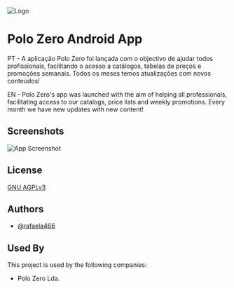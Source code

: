 
![Logo](https://polozero.com/wp-content/uploads/2019/12/polozero_logo.jpg)

    
# Polo Zero Android App

PT - A aplicação Polo Zero foi lançada com o objectivo de ajudar todos profissionais, facilitando o acesso a catálogos, tabelas de preços e promoções semanais.
Todos os meses temos atualizações com novos conteúdos!

EN - Polo Zero's app was launched with the aim of helping all professionals, facilitating access to our catalogs, price lists and weekly promotions.
Every month we have new updates with new content!

## Screenshots

![App Screenshot](https://polozero.com/wp-content/uploads/2019/12/APP.png)

  
## License

[GNU AGPLv3](https://choosealicense.com/licenses/agpl-3.0/)

  
## Authors

- [@rafaela466](https://www.github.com/rafaela466)

  
## Used By

This project is used by the following companies:

- Polo Zero Lda.

  
